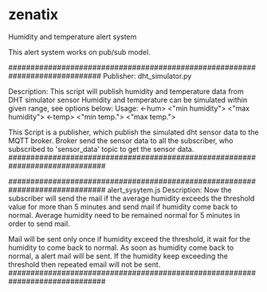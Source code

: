 # zenatix
Humidity and temperature alert system

This alert system works on pub/sub model.

#############################################################################
Publisher: dht_simulator.py

Description: This script will publish humidity and temperature data from DHT simulator sensor
Humidity and temperature can be simulated within given range, see options below:
Usage: <-hum>  <"min humidity">  <"max humidity">  <-temp>  <"min temp.">  <"max temp.">

This Script is a publisher, which publish the simulated dht sensor data to the MQTT broker. Broker send the sensor data to all the subscriber, who subscribed to 'sensor_data' topic to get the sensor data. 
##############################################################################


##############################################################################
alert_sysytem.js
Description:
Now the subscriber will send the mail if the average humidity exceeds the threshold value for more than 5 minutes and send mail if humidity come back to normal. Average humidity need to be remained normal for 5 minutes in order to send mail.

Mail will be sent only once if humidity exceed the threshold, it wait for the humidity to come back to normal. As soon as humidity come back to normal, a alert mail will be sent. If the humidity keep exceeding the threshold then repeated email will not be sent.
##############################################################################
